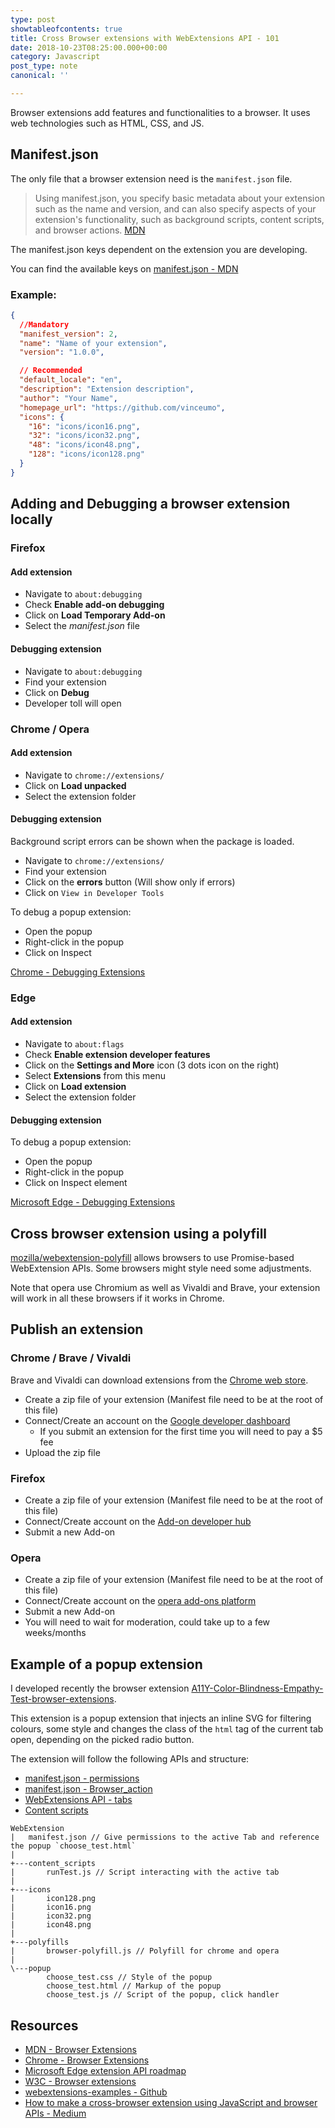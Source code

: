 ```yaml
---
type: post
showtableofcontents: true
title: Cross Browser extensions with WebExtensions API - 101
date: 2018-10-23T08:25:00.000+00:00
category: Javascript
post_type: note
canonical: ''

---
```

Browser extensions add features and functionalities to a browser. It uses web technologies such as HTML, CSS, and JS.

## Manifest.json

The only file that a browser extension need is the `manifest.json` file.

> Using manifest.json, you specify basic metadata about your extension such as the name and version, and can also specify aspects of your extension's functionality, such as background scripts, content scripts, and browser actions.
> [MDN](https://developer.mozilla.org/en-US/docs/Mozilla/Add-ons/WebExtensions/manifest.json)

The manifest.json keys dependent on the extension you are developing.

You can find the available keys on [manifest.json - MDN](https://developer.mozilla.org/en-US/docs/Mozilla/Add-ons/WebExtensions/manifest.json)

### Example:

```json
{
  //Mandatory
  "manifest_version": 2,
  "name": "Name of your extension",
  "version": "1.0.0",

  // Recommended
  "default_locale": "en",
  "description": "Extension description",
  "author": "Your Name",
  "homepage_url": "https://github.com/vinceumo",
  "icons": {
    "16": "icons/icon16.png",
    "32": "icons/icon32.png",
    "48": "icons/icon48.png",
    "128": "icons/icon128.png"
  }
}
```

## Adding and Debugging a browser extension locally

### Firefox

#### Add extension

- Navigate to `about:debugging`
- Check **Enable add-on debugging**
- Click on **Load Temporary Add-on**
- Select the _manifest.json_ file

#### Debugging extension

- Navigate to `about:debugging`
- Find your extension
- Click on **Debug**
- Developer toll will open

### Chrome / Opera

#### Add extension

- Navigate to `chrome://extensions/`
- Click on **Load unpacked**
- Select the extension folder

#### Debugging extension

Background script errors can be shown when the package is loaded.

- Navigate to `chrome://extensions/`
- Find your extension
- Click on the **errors** button (Will show only if errors)
- Click on `View in Developer Tools`

To debug a popup extension:

- Open the popup
- Right-click in the popup
- Click on Inspect

[Chrome - Debugging Extensions](https://developer.chrome.com/extensions/tut_debugging)

### Edge

#### Add extension

- Navigate to `about:flags`
- Check **Enable extension developer features**
- Click on the **Settings and More** icon (3 dots icon on the right)
- Select **Extensions** from this menu
- Click on **Load extension**
- Select the extension folder

#### Debugging extension

To debug a popup extension:

- Open the popup
- Right-click in the popup
- Click on Inspect element

[Microsoft Edge - Debugging Extensions](https://docs.microsoft.com/en-us/microsoft-edge/extensions/guides/debugging-extensions)

## Cross browser extension using a polyfill

[mozilla/webextension-polyfill](https://github.com/mozilla/webextension-polyfill) allows browsers to use Promise-based WebExtension APIs. Some browsers might style need some adjustments.

Note that opera use Chromium as well as Vivaldi and Brave, your extension will work in all these browsers if it works in Chrome.

## Publish an extension

### Chrome / Brave / Vivaldi

Brave and Vivaldi can download extensions from the [Chrome web store](https://chrome.google.com/).

- Create a zip file of your extension (Manifest file need to be at the root of this file)
- Connect/Create an account on the [Google developer dashboard](https://chrome.google.com/webstore/developer/dashboard)
  - If you submit an extension for the first time you will need to pay a \$5 fee
- Upload the zip file

### Firefox

- Create a zip file of your extension (Manifest file need to be at the root of this file)
- Connect/Create account on the [Add-on developer hub](https://addons.mozilla.org/en-US/developers/)
- Submit a new Add-on

### Opera

- Create a zip file of your extension (Manifest file need to be at the root of this file)
- Connect/Create account on the [opera add-ons platform](https://addons.opera.com/developer/)
- Submit a new Add-on
- You will need to wait for moderation, could take up to a few weeks/months

## Example of a popup extension

I developed recently the browser extension [A11Y-Color-Blindness-Empathy-Test-browser-extensions](https://github.com/vinceumo/A11Y-Color-Blindness-Empathy-Test-browser-extensions).

This extension is a popup extension that injects an inline SVG for filtering colours, some style and changes the class of the `html` tag of the current tab open, depending on the picked radio button.

The extension will follow the following APIs and structure:

- [manifest.json - permissions](https://developer.mozilla.org/en-US/docs/Mozilla/Add-ons/WebExtensions/manifest.json/permissions)
- [manifest.json - Browser_action](https://developer.mozilla.org/en-US/docs/Mozilla/Add-ons/WebExtensions/manifest.json/browser_action)
- [WebExtensions API - tabs](https://developer.mozilla.org/en-US/docs/Mozilla/Add-ons/WebExtensions/API/tabs)
- [Content scripts](https://developer.mozilla.org/en-US/docs/Mozilla/Add-ons/WebExtensions/Content_scripts)

```
WebExtension
|   manifest.json // Give permissions to the active Tab and reference the popup `choose_test.html`
|
+---content_scripts
|       runTest.js // Script interacting with the active tab
|
+---icons
|       icon128.png
|       icon16.png
|       icon32.png
|       icon48.png
|
+---polyfills
|       browser-polyfill.js // Polyfill for chrome and opera
|
\---popup
        choose_test.css // Style of the popup
        choose_test.html // Markup of the popup
        choose_test.js // Script of the popup, click handler
```

## Resources

- [MDN - Browser Extensions](https://developer.mozilla.org/en-US/docs/Mozilla/Add-ons/WebExtensions)
- [Chrome - Browser Extensions](https://developer.chrome.com/extensions)
- [Microsoft Edge extension API roadmap](https://docs.microsoft.com/en-us/microsoft-edge/extensions/api-support/extension-api-roadmap)
- [W3C - Browser extensions](https://www.w3.org/community/browserext/)
- [webextensions-examples - Github](https://github.com/mdn/webextensions-examples)
- [How to make a cross-browser extension using JavaScript and browser APIs - Medium](https://medium.freecodecamp.org/how-to-make-a-cross-browser-extension-using-javascript-and-browser-apis-355c001cebba)